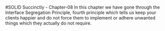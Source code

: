 #SOLID Succinctly - Chapter-08
In this chapter we have gone through the Interface Segregation Principle, fourth principle which tells us keep your clients happier and do not force them to implement or adhere unwanted things which they actually do not require.
